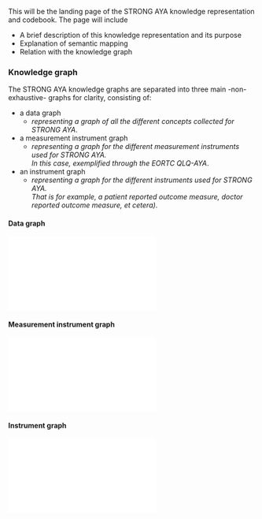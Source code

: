 This will be the landing page of the STRONG AYA knowledge representation and codebook.
The page will include

- A brief description of this knowledge representation and its purpose
- Explanation of semantic mapping
- Relation with the knowledge graph

### Knowledge graph

The STRONG AYA knowledge graphs are separated into three main -non-exhaustive- graphs for clarity, consisting of:

- a data graph
    - _representing a graph of all the different concepts collected for STRONG AYA_.
- a measurement instrument graph
    - _representing a graph for the different measurement instruments used for STRONG AYA.   
      In this case, exemplified through the EORTC QLQ-AYA_.
- an instrument graph
    - _representing a graph for the different instruments used for STRONG AYA.  
      That is for example, a patient reported outcome measure, doctor reported outcome measure, et cetera)_.

#### Data graph
![STRONG AYA Data Graph](/AYA-cancer-data-schema/STRONG-AYA-Data-Graph.pdf)

#### Measurement instrument graph

![STRONG AYA Measurement Instrument Graph](/AYA-cancer-data-schema/STRONG-AYA-EORTC-QLQ-AYA-Graph.pdf)

#### Instrument graph

![STRONG AYA Instrument Graph](/AYA-cancer-data-schema/STRONG-AYA-Instrument-Graph.pdf)